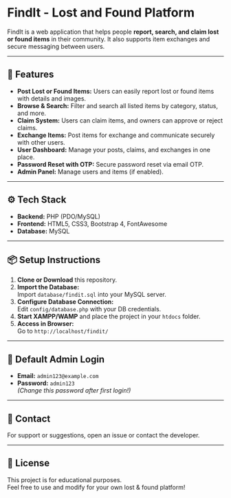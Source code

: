 # FindIt - Lost and Found Platform

FindIt is a web application that helps people **report, search, and claim lost or found items** in their community. It also supports item exchanges and secure messaging between users.

---

## 🚀 Features

- **Post Lost or Found Items:** Users can easily report lost or found items with details and images.
- **Browse & Search:** Filter and search all listed items by category, status, and more.
- **Claim System:** Users can claim items, and owners can approve or reject claims.
- **Exchange Items:** Post items for exchange and communicate securely with other users.
- **User Dashboard:** Manage your posts, claims, and exchanges in one place.
- **Password Reset with OTP:** Secure password reset via email OTP.
- **Admin Panel:** Manage users and items (if enabled).

---


## ⚙️ Tech Stack

- **Backend:** PHP (PDO/MySQL)
- **Frontend:** HTML5, CSS3, Bootstrap 4, FontAwesome
- **Database:** MySQL

---

## 📦 Setup Instructions

1. **Clone or Download** this repository.
2. **Import the Database:**  
   Import `database/findit.sql` into your MySQL server.
3. **Configure Database Connection:**  
   Edit `config/database.php` with your DB credentials.
4. **Start XAMPP/WAMP** and place the project in your `htdocs` folder.
5. **Access in Browser:**  
   Go to `http://localhost/findit/`

---

## 👤 Default Admin Login

- **Email:** `admin123@example.com`
- **Password:** `admin123`  
  _(Change this password after first login!)_

---

## 📧 Contact

For support or suggestions, open an issue or contact the developer.

---

## 📜 License

This project is for educational purposes.  
Feel free to use and modify for your own lost & found platform!
